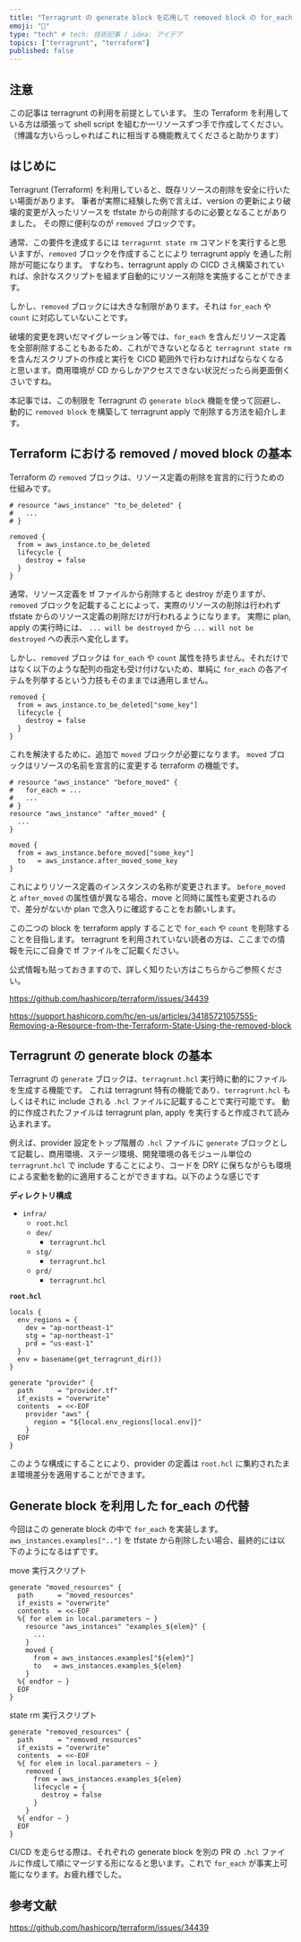 ```yaml
---
title: "Terragrunt の generate block を応用して removed block の for_each を実現する"
emoji: "📌"
type: "tech" # tech: 技術記事 / idea: アイデア
topics: ["terragrunt", "terraform"]
published: false
---
```


## 注意
この記事は terragrunt の利用を前提としています。
生の Terraform を利用している方は頑張って shell script を組むか一リソースずつ手で作成してください。
（博識な方いらっしゃればこれに相当する機能教えてくださると助かります）

## はじめに
Terragrunt (Terraform) を利用していると、既存リソースの削除を安全に行いたい場面があります。
筆者が実際に経験した例で言えば、version の更新により破壊的変更が入ったリソースを tfstate からの削除するのに必要となることがありました。
その際に便利なのが `removed` ブロックです。

通常、この要件を達成するには `terragurnt state rm` コマンドを実行すると思いますが、`removed` ブロックを作成することにより terragrunt apply を通した削除が可能になります。
すなわち、terragrunt apply の CICD さえ構築されていれば、余計なスクリプトを組まず自動的にリソース削除を実施することができます。

しかし、`removed` ブロックには大きな制限があります。それは `for_each` や `count` に対応していないことです。

破壊的変更を跨いだマイグレーション等では、`for_each` を含んだリソース定義を全部削除することもあるため、これができないとなると `terragrunt state rm` を含んだスクリプトの作成と実行を CICD 範囲外で行わなければならなくなると思います。商用環境が CD からしかアクセスできない状況だったら尚更面倒くさいですね。

本記事では、この制限を Terragrunt の `generate block` 機能を使って回避し、動的に `removed block` を構築して terragrunt apply で削除する方法を紹介します。

## Terraform における removed / moved block の基本

Terraform の `removed` ブロックは、リソース定義の削除を宣言的に行うための仕組みです。

```hcl
# resource "aws_instance" "to_be_deleted" {
#   ...
# }

removed {
  from = aws_instance.to_be_deleted
  lifecycle {
    destroy = false
  }
}
```

通常、リソース定義を tf ファイルから削除すると destroy が走りますが、`removed` ブロックを記載することによって、実際のリソースの削除は行われず tfstate からのリソース定義の削除だけが行われるようになります。
実際に plan, apply の実行時には、 `... will be destroyed` から `... will not be destroyed` への表示へ変化します。

しかし、`removed` ブロックは `for_each` や `count` 属性を持ちません。それだけではなく以下のような配列の指定も受け付けないため、単純に `for_each` の各アイテムを列挙するという力技もそのままでは通用しません。

```hcl
removed {
  from = aws_instance.to_be_deleted["some_key"]
  lifecycle {
    destroy = false
  }
}
```

これを解決するために、追加で `moved` ブロックが必要になります。
`moved` ブロックはリソースの名前を宣言的に変更する terraform の機能です。

```hcl
# resource "aws_instance" "before_moved" {
#   for_each = ...
#   ...
# }
resource "aws_instance" "after_moved" {
  ...
}

moved {
  from = aws_instance.before_moved["some_key"]
  to   = aws_instance.after_moved_some_key
}
```
これによりリソース定義のインスタンスの名称が変更されます。
`before_moved` と `after_moved` の属性値が異なる場合、move と同時に属性も変更されるので、差分がないか plan で念入りに確認することをお願いします。

この二つの block を terraform apply することで `for_each` や `count` を削除することを目指します。 terragrunt を利用されていない読者の方は、ここまでの情報を元にご自身で tf ファイルをご記載ください。

公式情報も貼っておきますので、詳しく知りたい方はこちらからご参照ください。

https://github.com/hashicorp/terraform/issues/34439

https://support.hashicorp.com/hc/en-us/articles/34185721057555-Removing-a-Resource-from-the-Terraform-State-Using-the-removed-block

## Terragrunt の generate block の基本

Terragrunt の `generate` ブロックは、`terragrunt.hcl` 実行時に動的にファイルを生成する機能です。
これは terragrunt 特有の機能であり、`terragrunt.hcl` もしくはそれに include される `.hcl` ファイルに記載することで実行可能です。
動的に作成されたファイルは terragrunt plan, apply を実行すると作成されて読み込まれます。

例えば、provider 設定をトップ階層の `.hcl` ファイルに `generate` ブロックとして記載し、商用環境、ステージ環境、開発環境の各モジュール単位の `terragrunt.hcl` で include することにより、コードを DRY に保ちながらも環境による変動を動的に適用することができますね。以下のような感じです

**ディレクトリ構成**
- `infra/`
  - `root.hcl`
  - `dev/`
    - `terragrunt.hcl`
  - `stg/`
    - `terragrunt.hcl`
  - `prd/`
    - `terragrunt.hcl`

**`root.hcl`**
```hcl
locals {
  env_regions = {
    dev = "ap-northeast-1"
    stg = "ap-northeast-1"
    prd = "us-east-1"
  }
  env = basename(get_terragrunt_dir())
}

generate "provider" {
  path      = "provider.tf"
  if_exists = "overwrite"
  contents  = <<-EOF
    provider "aws" {
      region = "${local.env_regions[local.env]}"
    }
  EOF
}
```
このような構成にすることにより、provider の定義は `root.hcl` に集約されたまま環境差分を適用することができます。

## Generate block を利用した for_each の代替

今回はこの generate block の中で `for_each` を実装します。
`aws_instances.examples[".."]` を tfstate から削除したい場合、最終的には以下のようになるはずです。

move 実行スクリプト
```hcl
generate "moved_resources" {
  path      = "moved_resources"
  if_exists = "overwrite"
  contents  = <<-EOF
  %{ for elem in local.parameters ~ }
    resource "aws_instances" "examples_${elem}" {
      ...
    }
    moved {
      from = aws_instances.examples["${elem}"]
      to   = aws_instances.examples_${elem}
    }
  %{ endfor ~ }
  EOF
}
```

state rm 実行スクリプト
```hcl
generate "removed_resources" {
  path      = "removed_resources"
  if_exists = "overwrite"
  contents  = <<-EOF
  %{ for elem in local.parameters ~ }
    removed {
      from = aws_instances.examples_${elem}
      lifecycle = {
        destroy = false
      }
    }
  %{ endfor ~ }
  EOF
}
```
CI/CD を走らせる際は、それぞれの generate block を別の PR の `.hcl` ファイルに作成して順にマージする形になると思います。これで `for_each` が事実上可能になります。お疲れ様でした。

## 参考文献
https://github.com/hashicorp/terraform/issues/34439